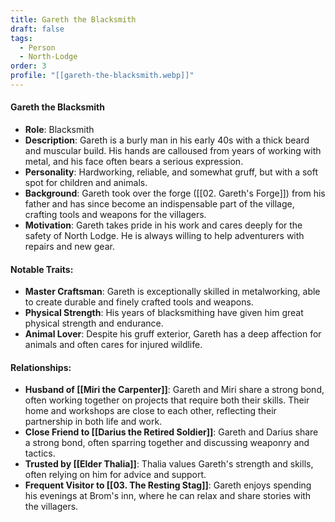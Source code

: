 ```yaml
---
title: Gareth the Blacksmith
draft: false
tags:
  - Person
  - North-Lodge
order: 3
profile: "[[gareth-the-blacksmith.webp]]"
---
```

#### Gareth the Blacksmith

- **Role**: Blacksmith
- **Description**: Gareth is a burly man in his early 40s with a thick beard and muscular build. His hands are calloused from years of working with metal, and his face often bears a serious expression.
- **Personality**: Hardworking, reliable, and somewhat gruff, but with a soft spot for children and animals.
- **Background**: Gareth took over the forge ([[02. Gareth's Forge]]) from his father and has since become an indispensable part of the village, crafting tools and weapons for the villagers.
- **Motivation**: Gareth takes pride in his work and cares deeply for the safety of North Lodge. He is always willing to help adventurers with repairs and new gear.

#### Notable Traits:

- **Master Craftsman**: Gareth is exceptionally skilled in metalworking, able to create durable and finely crafted tools and weapons.
- **Physical Strength**: His years of blacksmithing have given him great physical strength and endurance.
- **Animal Lover**: Despite his gruff exterior, Gareth has a deep affection for animals and often cares for injured wildlife.

#### Relationships:

- **Husband of [[Miri the Carpenter]]**: Gareth and Miri share a strong bond, often working together on projects that require both their skills. Their home and workshops are close to each other, reflecting their partnership in both life and work.
- **Close Friend to [[Darius the Retired Soldier]]**: Gareth and Darius share a strong bond, often sparring together and discussing weaponry and tactics.
- **Trusted by [[Elder Thalia]]**: Thalia values Gareth's strength and skills, often relying on him for advice and support.
- **Frequent Visitor to [[03. The Resting Stag]]**: Gareth enjoys spending his evenings at Brom's inn, where he can relax and share stories with the villagers.
